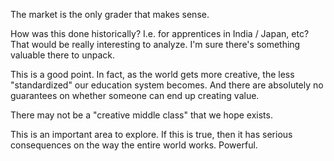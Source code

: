 The market is the only grader that makes sense.

How was this done historically? I.e. for apprentices in India / Japan, etc? That would be really interesting to analyze. I'm sure there's something valuable there to unpack.

This is a good point. In fact, as the world gets more creative, the less "standardized" our education system becomes. And there are absolutely no guarantees on whether someone can end up creating value.

There may not be a "creative middle class" that we hope exists.

This is an important area to explore. If this is true, then it has serious consequences on the way the entire world works. Powerful.